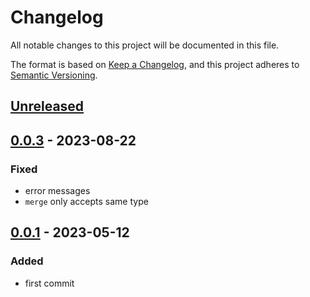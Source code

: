 # Changelog

All notable changes to this project will be documented in this file.

The format is based on [Keep a Changelog](https://keepachangelog.com/en/1.0.0/), and this project adheres to [Semantic Versioning](https://semver.org/spec/v2.0.0.html).

## [Unreleased]

## [0.0.3] - 2023-08-22

### Fixed

- error messages
- `merge` only accepts same type

## [0.0.1] - 2023-05-12

### Added

- first commit

[Unreleased]: https://github.com/drpiou/yum/compare/v0.0.3...HEAD
[0.0.3]: https://github.com/drpiou/yum/releases/tag/v0.0.2...v0.0.3
[0.0.2]: https://github.com/drpiou/yum/releases/tag/v0.0.1...v0.0.2
[0.0.1]: https://github.com/drpiou/yum/releases/tag/v0.0.1

